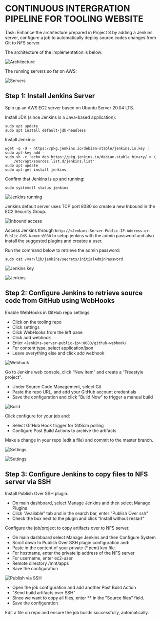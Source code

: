 # CONTINUOUS INTERGRATION PIPELINE FOR TOOLING WEBSITE

Task: Enhance the architecture prepared in Project 8 by adding a Jenkins server, configure a job to automatically deploy source codes changes from Git to NFS server.

The architecture of the implementation is below:

![Architecture](./media/archy.png)

The running servers so far on AWS:

![Servers](./media/servers.png)

## Step 1: Install Jenkins Server

Spin up an AWS EC2 server based on Ubuntu Server 20.04 LTS.

Install JDK (since Jenkins is a Java-based application):

```
sudo apt update
sudo apt install default-jdk-headless
```

Install Jenkins:

```
wget -q -O - https://pkg.jenkins.io/debian-stable/jenkins.io.key | sudo apt-key add -
sudo sh -c 'echo deb https://pkg.jenkins.io/debian-stable binary/ > \
    /etc/apt/sources.list.d/jenkins.list'
sudo apt update
sudo apt-get install jenkins
```

Confirm that Jenkins is up and running:

```
sudo systemctl status jenkins
```

![Jenkins running](./media/jenkinsup2.png)

Jenkins default server uses TCP port 8080 so create a new Inbound in the EC2 Security Group.


![Inbound access](./media/inboundsg.png)


Access Jenkins through `http://<Jenkins-Server-Public-IP-Address-or-Public-DNS-Name>:8080` to setup jenkins with the admin password and also install the suggested plugins and createe a user.

Run the command below to retrieve the admin password:

```
sudo cat /var/lib/jenkins/secrets/initialAdminPassword
```

![Jenkins key](./media/unlock.png)

![Jenkins](./media/jenkinsup.png)


## Step 2: Configure Jenkins to retrieve source code from GitHub using WebHooks

Enable WebHooks in GitHub repo settings:

- Click on the tooling repo
- Click settings
- Click WebHooks from the left pane
- Click add webhook
- Enter `<Jenkins-server-public-ip>:8080/github-webhook/`
- For content type, select application/json
- Leave everything else and click add webhook


![Webhook](./media/webhook.png)

Go to Jenkins web console, click “New Item” and create a “Freestyle project”.

- Under Source Code Management, select Git
- Paste the repo URL, and add your GitHub account credentials
- Save the configuration and click "Build Now" to trigger a manual build

![Build](./media/build.png)

Click configure for your job and: 

- Select GitHub Hook trigger for GitScm polling
- Configure Post Build Actions to archive the artifacts

Make a change in your repo (edit a file) and commit to the master branch.

![Settings](./media/arti.png)

![Settings](./media/arti2.png)


## Step 3: Configure Jenkins to copy files to NFS server via SSH

Install Publish Over SSH plugin.

- On main dashboard, select Manage Jenkins and then select Manage Plugins
- Click "Available" tab and in the search bar, enter "Publish Over ssh"
- Check the box next to the plugin and click "Install without restart"

Configure the job/project to copy artifacts over to NFS server.

- On main dashboard select Manage Jenkins and then Configure System
- Scroll down to Publish Over SSH plugin configuration and:
- Paste in the content of your private (*.pem) key file.
- For hostname, enter the private ip address of the NFS server
- For username, enter ec2-user
- Remote directory /mnt/apps
- Save the configuration

![Publish via SSH](./media/pubssh.png)


- Open the job configuration and add another Post Build Action
- "Send build artifacts over SSH"
- Since we want to copy all files, enter ** in the "Source files" field.
- Save the configuration

Edit a file on repo and ensure the job builds successfully, automatically.


